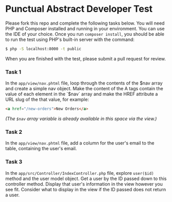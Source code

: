 # Punctual Abstract Developer Test

Please fork this repo and complete the following tasks below. You will need PHP and Composer
installed and running in your environment. You can use the IDE of your choice. Once you run 
`composer install`, you should be able to run the test using PHP's built-in server with the command:

```bash
$ php -S localhost:8000 -t public
```

When you are finished with the test, please submit a pull request for review.

### Task 1

In the `app/view/nav.phtml` file, loop through the contents of the $nav array and create
a simple nav object. Make the content of the A tags contain the value of each element in
the `$nav` array and make the HREF attribute a URL slug of the that value, for example:

```html
<a href="/new-orders">New Orders</a>
```

*(The `$nav` array variable is already available in this space via the view.)*

### Task 2

In the `app/view/nav.phtml` file, add a column for the user's email to the table,
containing the user's email.

### Task 3

In the `app/src/Controller/IndexController.php` file, explore `user($id)` method and the
user model object. Get a user by the ID passed down to this controller method. Display
that user's information in the view however you see fit. Consider what to display in the
view if the ID passed does not return a user.

